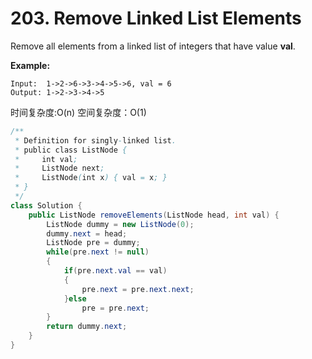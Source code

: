 # 203. Remove Linked List Elements



Remove all elements from a linked list of integers that have value **val**.

**Example:**

```text
Input:  1->2->6->3->4->5->6, val = 6
Output: 1->2->3->4->5
```

时间复杂度:O\(n\) 空间复杂度：O\(1\)

```java
/**
 * Definition for singly-linked list.
 * public class ListNode {
 *     int val;
 *     ListNode next;
 *     ListNode(int x) { val = x; }
 * }
 */
class Solution {
    public ListNode removeElements(ListNode head, int val) {
        ListNode dummy = new ListNode(0);
        dummy.next = head;
        ListNode pre = dummy;
        while(pre.next != null)
        {
            if(pre.next.val == val)
            {
                pre.next = pre.next.next;
            }else
                pre = pre.next;
        }
        return dummy.next;
    }
}
```

